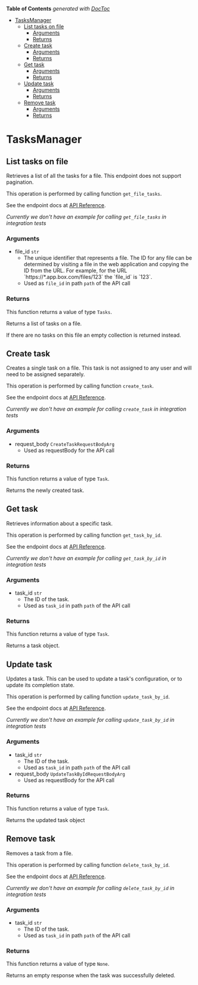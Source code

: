 <!-- START doctoc generated TOC please keep comment here to allow auto update -->
<!-- DON'T EDIT THIS SECTION, INSTEAD RE-RUN doctoc TO UPDATE -->
**Table of Contents**  *generated with [DocToc](https://github.com/thlorenz/doctoc)*

- [TasksManager](#tasksmanager)
  - [List tasks on file](#list-tasks-on-file)
    - [Arguments](#arguments)
    - [Returns](#returns)
  - [Create task](#create-task)
    - [Arguments](#arguments-1)
    - [Returns](#returns-1)
  - [Get task](#get-task)
    - [Arguments](#arguments-2)
    - [Returns](#returns-2)
  - [Update task](#update-task)
    - [Arguments](#arguments-3)
    - [Returns](#returns-3)
  - [Remove task](#remove-task)
    - [Arguments](#arguments-4)
    - [Returns](#returns-4)

<!-- END doctoc generated TOC please keep comment here to allow auto update -->

# TasksManager

## List tasks on file

Retrieves a list of all the tasks for a file. This
endpoint does not support pagination.

This operation is performed by calling function `get_file_tasks`.

See the endpoint docs at
[API Reference](https://developer.box.com/reference/get-files-id-tasks/).

*Currently we don't have an example for calling `get_file_tasks` in integration tests*

### Arguments

- file_id `str`
  - The unique identifier that represents a file.  The ID for any file can be determined by visiting a file in the web application and copying the ID from the URL. For example, for the URL &#x60;https://*.app.box.com/files/123&#x60; the &#x60;file_id&#x60; is &#x60;123&#x60;.
  - Used as `file_id` in path `path` of the API call


### Returns

This function returns a value of type `Tasks`.

Returns a list of tasks on a file.

If there are no tasks on this file an empty collection is returned
instead.


## Create task

Creates a single task on a file. This task is not assigned to any user and
will need to be assigned separately.

This operation is performed by calling function `create_task`.

See the endpoint docs at
[API Reference](https://developer.box.com/reference/post-tasks/).

*Currently we don't have an example for calling `create_task` in integration tests*

### Arguments

- request_body `CreateTaskRequestBodyArg`
  - Used as requestBody for the API call


### Returns

This function returns a value of type `Task`.

Returns the newly created task.


## Get task

Retrieves information about a specific task.

This operation is performed by calling function `get_task_by_id`.

See the endpoint docs at
[API Reference](https://developer.box.com/reference/get-tasks-id/).

*Currently we don't have an example for calling `get_task_by_id` in integration tests*

### Arguments

- task_id `str`
  - The ID of the task.
  - Used as `task_id` in path `path` of the API call


### Returns

This function returns a value of type `Task`.

Returns a task object.


## Update task

Updates a task. This can be used to update a task&#x27;s configuration, or to
update its completion state.

This operation is performed by calling function `update_task_by_id`.

See the endpoint docs at
[API Reference](https://developer.box.com/reference/put-tasks-id/).

*Currently we don't have an example for calling `update_task_by_id` in integration tests*

### Arguments

- task_id `str`
  - The ID of the task.
  - Used as `task_id` in path `path` of the API call
- request_body `UpdateTaskByIdRequestBodyArg`
  - Used as requestBody for the API call


### Returns

This function returns a value of type `Task`.

Returns the updated task object


## Remove task

Removes a task from a file.

This operation is performed by calling function `delete_task_by_id`.

See the endpoint docs at
[API Reference](https://developer.box.com/reference/delete-tasks-id/).

*Currently we don't have an example for calling `delete_task_by_id` in integration tests*

### Arguments

- task_id `str`
  - The ID of the task.
  - Used as `task_id` in path `path` of the API call


### Returns

This function returns a value of type `None`.

Returns an empty response when the task was successfully deleted.


